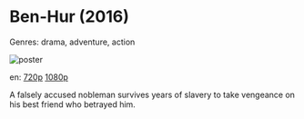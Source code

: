 # Ben-Hur (2016)

Genres: drama, adventure, action

![poster](http://image.tmdb.org/t/p/w500/gq6wTEw3ViZr4n4vL1dBlRBVjBc.jpg)

en:
  [720p](magnet:?xt=urn:btih:EDD4AA6753E909AA1350E4BFD3F4298FBA2ED332&tr=udp://glotorrents.pw:6969/announce&tr=udp://tracker.opentrackr.org:1337/announce&tr=udp://torrent.gresille.org:80/announce&tr=udp://tracker.openbittorrent.com:80&tr=udp://tracker.coppersurfer.tk:6969&tr=udp://tracker.leechers-paradise.org:6969&tr=udp://p4p.arenabg.ch:1337&tr=udp://tracker.internetwarriors.net:1337)
  [1080p](magnet:?xt=urn:btih:7353E02A4323A10EC8519B9BEC3358898D4ECFC7&tr=udp://glotorrents.pw:6969/announce&tr=udp://tracker.opentrackr.org:1337/announce&tr=udp://torrent.gresille.org:80/announce&tr=udp://tracker.openbittorrent.com:80&tr=udp://tracker.coppersurfer.tk:6969&tr=udp://tracker.leechers-paradise.org:6969&tr=udp://p4p.arenabg.ch:1337&tr=udp://tracker.internetwarriors.net:1337)
  


A falsely accused nobleman survives years of slavery to take vengeance on his best friend who betrayed him.